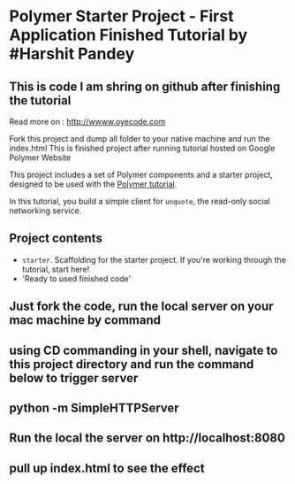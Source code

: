 # Polymer Starter Project - First Application Finished Tutorial by #Harshit Pandey 
## This is code I am shring on github after finishing the tutorial
Read more on : http://wwww.oyecode.com

Fork this project and dump all folder to your native machine and run the index.html
This is finished project after running tutorial hosted on Google Polymer Website

This project includes a set of Polymer components and a starter project,
designed to be used with the [Polymer tutorial](http://polymer-project.org/docs/start/tutorial/intro.html).


In this tutorial, you build a simple client for `unquote`, the read-only social networking service.


## Project contents

 -   `starter`. Scaffolding for the starter project. If you're working through the tutorial, start here!
 -  'Ready to used finished code'

## Just fork the code, run the local server on your mac machine by command 
## using CD commanding in your shell, navigate to this project directory and run the command below to trigger server
## python -m SimpleHTTPServer
## Run the local the server on http://localhost:8080
## pull up index.html to see the effect
